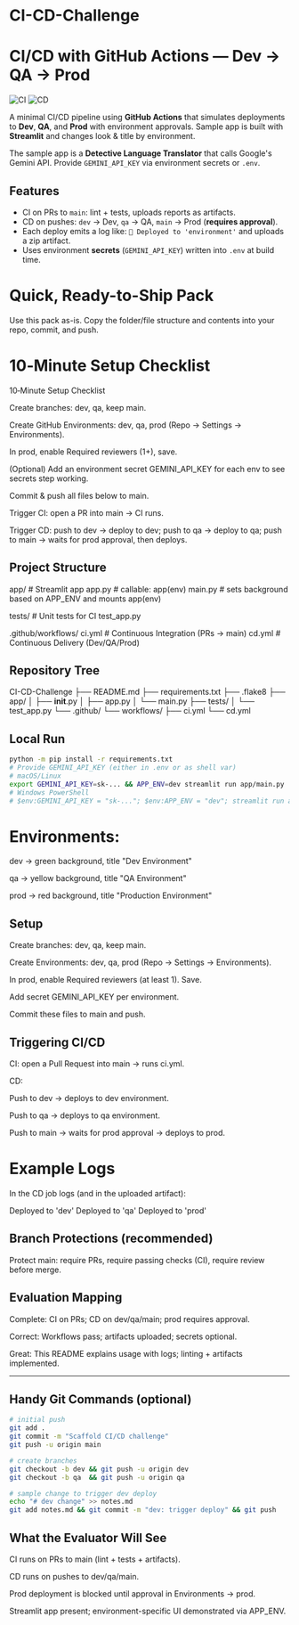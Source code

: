 # CI-CD-Challenge
# CI/CD with GitHub Actions — Dev → QA → Prod

![CI](https://github.com/<OWNER>/<REPO>/actions/workflows/ci.yml/badge.svg)
![CD](https://github.com/<OWNER>/<REPO>/actions/workflows/cd.yml/badge.svg)

A minimal CI/CD pipeline using **GitHub Actions** that simulates deployments to **Dev**, **QA**, and **Prod** with environment approvals. Sample app is built with **Streamlit** and changes look & title by environment.

The sample app is a **Detective Language Translator** that calls Google's Gemini API. Provide `GEMINI_API_KEY` via environment secrets or `.env`.

## Features
- CI on PRs to `main`: lint + tests, uploads reports as artifacts.
- CD on pushes: `dev` → Dev, `qa` → QA, `main` → Prod (**requires approval**).
- Each deploy emits a log like: `🚀 Deployed to 'environment'` and uploads a zip artifact.
- Uses environment **secrets** (`GEMINI_API_KEY`) written into `.env` at build time.

# Quick, Ready-to-Ship Pack

Use this pack as-is. Copy the folder/file structure and contents into your repo, commit, and push.

# 10‑Minute Setup Checklist

10‑Minute Setup Checklist

Create branches: dev, qa, keep main.

Create GitHub Environments: dev, qa, prod (Repo → Settings → Environments).

In prod, enable Required reviewers (1+), save.

(Optional) Add an environment secret GEMINI_API_KEY for each env to see secrets step working.

Commit & push all files below to main.

Trigger CI: open a PR into main → CI runs.

Trigger CD: push to dev → deploy to dev; push to qa → deploy to qa; push to main → waits for prod approval, then deploys.

## Project Structure
app/            # Streamlit app
app.py        # callable: app(env)
main.py       # sets background based on APP_ENV and mounts app(env)

tests/          # Unit tests for CI
test_app.py

.github/workflows/
ci.yml         # Continuous Integration (PRs → main)
cd.yml         # Continuous Delivery (Dev/QA/Prod)
## Repository Tree

CI-CD-Challenge
├── README.md
├── requirements.txt
├── .flake8
├── app/
│   ├── __init__.py
│   ├── app.py
│   └── main.py
├── tests/
│   └── test_app.py
└── .github/
    └── workflows/
        ├── ci.yml
        └── cd.yml




##  Local Run
```bash
python -m pip install -r requirements.txt
# Provide GEMINI_API_KEY (either in .env or as shell var)
# macOS/Linux
export GEMINI_API_KEY=sk-... && APP_ENV=dev streamlit run app/main.py
# Windows PowerShell
# $env:GEMINI_API_KEY = "sk-..."; $env:APP_ENV = "dev"; streamlit run app/main.py
```
# Environments:

dev → green background, title "Dev Environment"

qa → yellow background, title "QA Environment"

prod → red background, title "Production Environment"

## Setup

Create branches: dev, qa, keep main.

Create Environments: dev, qa, prod (Repo → Settings → Environments).

In prod, enable Required reviewers (at least 1). Save.

Add secret GEMINI_API_KEY per environment.

Commit these files to main and push.

## Triggering CI/CD

CI: open a Pull Request into main → runs ci.yml.

CD:

Push to dev → deploys to dev environment.

Push to qa → deploys to qa environment.

Push to main → waits for prod approval → deploys to prod.

# Example Logs

In the CD job logs (and in the uploaded artifact):

Deployed to 'dev'
Deployed to 'qa'
Deployed to 'prod'

## Branch Protections (recommended)

Protect main: require PRs, require passing checks (CI), require review before merge.

## Evaluation Mapping

Complete: CI on PRs; CD on dev/qa/main; prod requires approval.

Correct: Workflows pass; artifacts uploaded; secrets optional.

Great: This README explains usage with logs; linting + artifacts implemented.

---

##  Handy Git Commands (optional)
```bash
# initial push
git add .
git commit -m "Scaffold CI/CD challenge"
git push -u origin main

# create branches
git checkout -b dev && git push -u origin dev
git checkout -b qa  && git push -u origin qa

# sample change to trigger dev deploy
echo "# dev change" >> notes.md
git add notes.md && git commit -m "dev: trigger deploy" && git push
```
## What the Evaluator Will See

CI runs on PRs to main (lint + tests + artifacts).

CD runs on pushes to dev/qa/main.

Prod deployment is blocked until approval in Environments → prod.

Streamlit app present; environment-specific UI demonstrated via APP_ENV.

